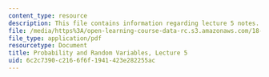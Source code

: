 ```yaml
---
content_type: resource
description: This file contains information regarding lecture 5 notes.
file: /media/https%3A/open-learning-course-data-rc.s3.amazonaws.com/18-440-probability-and-random-variables-spring-2014/6c2c7390c2166f6f1941423e282255ac_MIT18_440S14_Lecture5.pdf
file_type: application/pdf
resourcetype: Document
title: Probability and Random Variables, Lecture 5
uid: 6c2c7390-c216-6f6f-1941-423e282255ac
---
```

